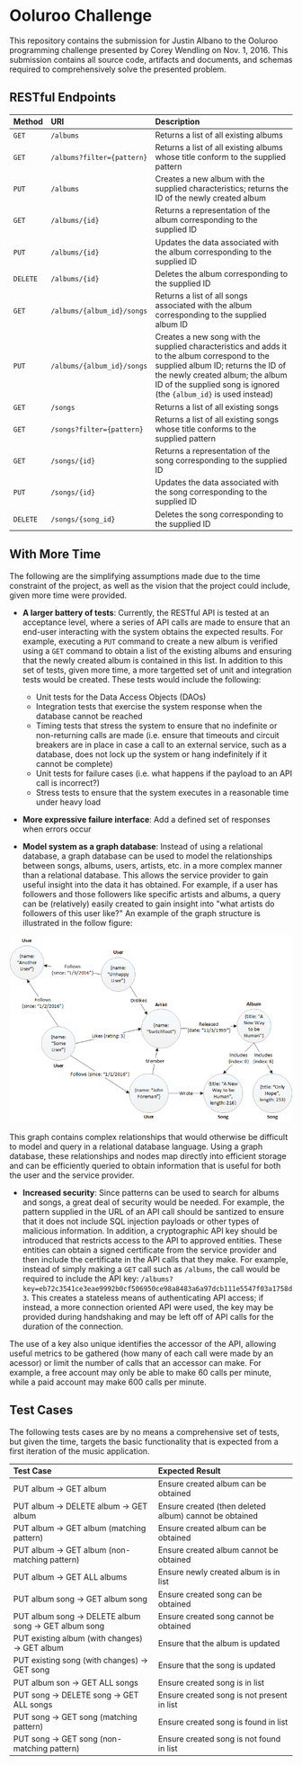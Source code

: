 # Ooluroo Challenge
This repository contains the submission for Justin Albano to the Ooluroo programming challenge presented by Corey Wendling on Nov. 1, 2016. This submission contains all source code, artifacts and documents, and schemas required to comprehensively solve the presented problem.

## RESTful Endpoints
| Method        | URI           | Description  |
|:-------------|:-------------|:-----|
| `GET` | `/albums` | Returns a list of all existing albums |
| `GET` | `/albums?filter={pattern}` | Returns a list of all existing albums whose title conform to the supplied pattern |
| `PUT` | `/albums` | Creates a new album with the supplied characteristics; returns the ID of the newly created album |
| `GET` | `/albums/{id}` | Returns a representation of the album corresponding to the supplied ID |
| `PUT` | `/albums/{id}` | Updates the data associated with the album corresponding to the supplied ID |
| `DELETE` | `/albums/{id}` | Deletes the album corresponding to the supplied ID |
| `GET` | `/albums/{album_id}/songs` | Returns a list of all songs associated with the album corresponding to the supplied album ID |
| `PUT` | `/albums/{album_id}/songs` | Creates a new song with the supplied characteristics and adds it to the album correspond to the supplied album ID; returns the ID of the newly created album; the album ID of the supplied song is ignored (the `{album_id}` is used instead) |
| `GET` | `/songs` | Returns a list of all existing songs |
| `GET` | `/songs?filter={pattern}` | Returns a list of all existing songs whose title conforms to the supplied pattern |
| `GET` | `/songs/{id}` | Returns a representation of the song corresponding to the supplied ID |
| `PUT` | `/songs/{id}` | Updates the data associated with the song corresponding to the supplied ID |
| `DELETE` | `/songs/{song_id}` | Deletes the song corresponding to the supplied ID |

## With More Time
The following are the simplifying assumptions made due to the time constraint of the project, as well as the vision that the project could include, given more time were provided.
 - **A larger battery of tests**: Currently, the RESTful API is tested at an acceptance level, where a series of API calls are made to ensure that an end-user interacting with the system obtains the expected results. For example, executing a `PUT` command to create a new album is verified using a `GET` command to obtain a list of the existing albums and ensuring that the newly created album is contained in this list. In addition to this set of tests, given more time, a more targetted set of unit and integration tests would be created. These tests would include the following:
 
    - Unit tests for the Data Access Objects (DAOs)
    - Integration tests that exercise the system response when the database cannot be reached
    - Timing tests that stress the system to ensure that no indefinite or non-returning calls are made (i.e. ensure that timeouts and circuit breakers are in place in case a call to an external service, such as a database, does not lock up the system or hang indefinitely if it cannot be complete)
    - Unit tests for failure cases (i.e. what happens if the payload to an API call is incorrect?)
    - Stress tests to ensure that the system executes in a reasonable time under heavy load
    
 - **More expressive failure interface**: Add a defined set of responses when errors occur
 
 - **Model system as a graph database**: Instead of using a relational database, a graph database can be used to model the relationships between songs, albums, users, artists, etc. in a more complex manner than a relational database. This allows the service provider to gain useful insight into the data it has obtained. For example, if a user has followers and those followers like specific artists and albums, a query can be (relatively) easily created to gain insight into "what artists do followers of this user like?" An example of the graph structure is illustrated in the follow figure:
 
 ![Graph database example](doc/images/GraphDatabaseForMusic.png)
 
 This graph contains complex relationships that would otherwise be difficult to model and query in a relational database language. Using a graph database, these relationships and nodes map directly into efficient storage and can be efficiently queried to obtain information that is useful for both the user and the service provider.

 - **Increased security**: Since patterns can be used to search for albums and songs, a great deal of security would be needed. For example, the pattern supplied in the URL of an API call should be santized to ensure that it does not include SQL injection payloads or other types of malicious information. In addition, a cryptographic API key should be introduced that restricts access to the API to approved entities. These entities can obtain a signed certificate from the service provider and then include the certificate in the API calls that they make. For example, instead of simply making a `GET` call such as `/albums`, the call would be required to include the API key: `/albums?key=eb72c3541ce3eae9992b0cf506950ce98a8483a6a97dcb111e5547f03a1758d3`. This creates a stateless means of authenticating API access; if instead, a more connection oriented API were used, the key may be provided during handshaking and may be left off of API calls for the duration of the connection. 
 
 The use of a key also unique identifies the accessor of the API, allowing useful metrics to be gathered (how many of each call were made by an acessor) or limit the number of calls that an accessor can make. For example, a free account may only be able to make 60 calls per minute, while a paid account may make 600 calls per minute.
 
## Test Cases
The following tests cases are by no means a comprehensive set of tests, but given the time, targets the basic functionality that is expected from a first iteration of the music application.

| Test Case        | Expected Result  |
|:-------------|:-------------|
| PUT album &rarr; GET album | Ensure created album can be obtained |
| PUT album &rarr; DELETE album &rarr; GET album | Ensure created (then deleted album) cannot be obtained |
| PUT album &rarr; GET album (matching pattern) | Ensure created album can be obtained |
| PUT album &rarr; GET album (non-matching pattern) | Ensure created album cannot be obtained | 
| PUT album &rarr; GET ALL albums | Ensure newly created album is in list |
| PUT album song &rarr; GET album song | Ensure created song can be obtained |
| PUT album song &rarr; DELETE album song &rarr; GET album song | Ensure created song cannot be obtained |
| PUT existing album (with changes) &rarr; GET album | Ensure that the album is updated |
| PUT existing song (with changes) &rarr; GET song | Ensure that the song is updated |
| PUT album son &rarr; GET ALL songs | Ensure created song is in list |
| PUT song &rarr; DELETE song &rarr; GET ALL songs | Ensure created song is not present in list |
| PUT song &rarr; GET song (matching pattern) | Ensure created song is found in list |
| PUT song &rarr; GET song (non-matching pattern) | Ensure created song is not found in list |

